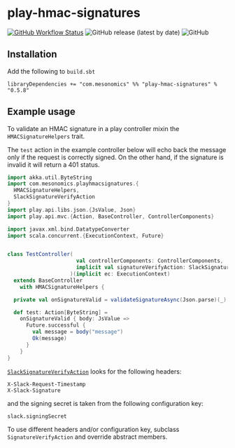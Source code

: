 # play-hmac-signatures

[![GitHub Workflow Status](https://github.com/phelps-sg/play-hmac-signatures/actions/workflows/continouos-integration.yml/badge.svg)](https://github.com/phelps-sg/play-hmac-signatures/actions/workflows/continouos-integration.yml)
![GitHub release (latest by date)](https://img.shields.io/github/v/release/phelps-sg/play-hmac-signatures)
![GitHub](https://img.shields.io/github/license/phelps-sg/play-hmac-signatures?color=blue)

## Installation

Add the following to `build.sbt`

~~~
libraryDependencies += "com.mesonomics" %% "play-hmac-signatures" % "0.5.8"
~~~

## Example usage

To validate an HMAC signature in a play controller mixin the `HMACSignatureHelpers` trait.

The `test` action in the example controller below will echo back the message only if the request is correctly signed.  On the other hand, if the signature is invalid it will return a 401 status.

~~~scala
import akka.util.ByteString
import com.mesonomics.playhmacsignatures.{
  HMACSignatureHelpers,
  SlackSignatureVerifyAction
}
import play.api.libs.json.{JsValue, Json}
import play.api.mvc.{Action, BaseController, ControllerComponents}

import javax.xml.bind.DatatypeConverter
import scala.concurrent.{ExecutionContext, Future}


class TestController(
                      val controllerComponents: ControllerComponents,
                      implicit val signatureVerifyAction: SlackSignatureVerifyAction
                    )(implicit ec: ExecutionContext)
  extends BaseController
    with HMACSignatureHelpers {

  private val onSignatureValid = validateSignatureAsync(Json.parse)(_)

  def test: Action[ByteString] =
    onSignatureValid { body: JsValue =>
      Future.successful {
        val message = body("message")
        Ok(message)
      }
    }
}
~~~

[`SlackSignatureVerifyAction`](https://github.com/phelps-sg/play-hmac-signatures/blob/main/src/main/scala/com/mesonomics/playhmacsignatures/SlackSignatureVerifyAction.scala) looks for the following headers:

~~~
X-Slack-Request-Timestamp
X-Slack-Signature
~~~

and the signing secret is taken from the following configuration key:

~~~
slack.signingSecret
~~~~

To use different headers and/or configuration key, subclass `SignatureVerifyAction` and override abstract members.
